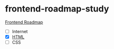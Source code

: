 # frontend-roadmap-study

[Frontend Roadmap](https://roadmap.sh/frontend)

- [ ] Internet
- [x] [HTML](/html/html.md)
- [ ] CSS
